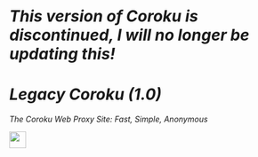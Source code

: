# *This version of Coroku is discontinued, I will no longer be updating this!*
# ***Legacy Coroku (1.0)***
_The Coroku Web Proxy Site: Fast, Simple, Anonymous_

<a href="https://heroku.com/deploy?template=https://github.com/kovak7/coroku-AL"><img height="30px" src="https://raw.githubusercontent.com/FogNetwork/Tsunami/main/deploy/heroku2.svg"><img></a>
